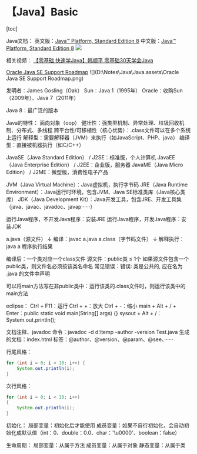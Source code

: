 # 【Java】Basic



[toc]

Java文档：
英文版：[Java™ Platform, Standard Edition 8](https://docs.oracle.com/javase/8/docs/api/)
中文版：[Java™ Platform, Standard Edition 8](https://www.matools.com/api/java8)
![](D:\Notes\Java\Java.assets\Java类的组织形式.png)

相关视频：
[【零基础 快速学Java】韩顺平 零基础30天学会Java](https://www.bilibili.com/video/BV1fh411y7R8)

[Oracle Java SE Support Roadmap](https://www.oracle.com/java/technologies/java-se-support-roadmap.html)
![](D:\Notes\Java\Java.assets\Oracle Java SE Support Roadmap.png)

发明者：James Gosling（Oak）
Sun：Java 1（1995年）
Oracle：收购Sun（2009年）、Java 7（2011年）

Java 8：最广泛的版本

Java的特性：
	面向对象（oop）
	健壮性：强类型机制、异常处理、垃圾回收机制、分布式、多线程
	跨平台性/可移植性（核心优势）：.class文件可以在多个系统上运行
	解释型：需要解释器（JVM）来执行（如JavaScript、PHP、java）
		编译型：直接被机器执行（如C/C++）

JavaSE（Java Standard Edition） / J2SE：标准版，个人计算机
JavaEE（Java Enterprise Edition） / J2EE：企业版，服务器
JavaME（Java Micro Edition） / J2ME：微型版，消费性电子产品

JVM（Java Virtual Machine）：Java虚拟机，执行字节码
JRE（Java Runtime Environment）：Java运行时环境，包含JVM、Java SE标准类库（Java核心类库）
JDK（Java Development Kit）：Java开发工具，包含JRE、开发工具集（java、javac、javadoc、javap······）

运行Java程序，不开发Java程序：安装JRE
运行Java程序，开发Java程序：安装JDK

a.java（源文件）
↓ 编译：javac a.java
a.class（字节码文件）
↓ 解释执行：java a
程序执行结果

编译后：一个类对应一个class文件
源文件：public类 ≤ 1个
如果源文件包含一个public类，则文件名必须按该类名命名
	常见错误：错误: 类<class>是公共的, 应在名为 <class>.java 的文件中声明

可以将main方法写在非public类中：运行该类的.class文件时，则运行该类中的main方法

eclipse：
Ctrl + F11：运行
Ctrl + +：放大
Ctrl + -：缩小
main + Alt + / + Enter：public static void main(String[] args) {}
sysout + Alt + /：System.out.println();

文档注释、javadoc
命令：javadoc -d d:\temp -author -version Test.java
生成的文档：index.html
标签：@author、@version、@param、@see、······

行尾风格：

```java
for (int i = 0; i < 10; i++) {
	System.out.println(i);
}
```

次行风格：

```java
for (int i = 0; i < 10; i++)
{
	System.out.println(i);
}
```

初始化：
局部变量：初始化后才能使用
成员变量：如果不自行初始化，会自动初始化成默认值（int：0、double：0.0、char：'\u0000'、boolean：false）

生命周期：
局部变量：从属于方法
成员变量：从属于对象
静态变量：从属于类

